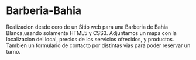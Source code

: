 # Barberia-Bahia
Realizacion desde cero de un Sitio web para una Barberia de Bahia Blanca,usando solamente HTML5 y CSS3.
Adjuntamos un mapa con la localizacion del local, precios de los servicios ofrecidos, y productos. 
Tambien un formulario de contacto por distintas vias para poder reservar un turno.


